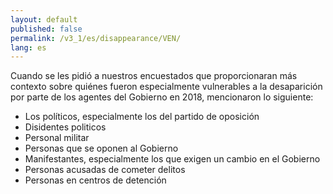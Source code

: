 ```yaml
---
layout: default
published: false
permalink: /v3_1/es/disappearance/VEN/
lang: es
---
```


Cuando se les pidió a nuestros encuestados que proporcionaran más contexto sobre quiénes fueron especialmente vulnerables a la desaparición por parte de los agentes del Gobierno en 2018, mencionaron lo siguiente:
-	Los políticos, especialmente los del partido de oposición
-	Disidentes politicos
-	Personal militar
-	Personas que se oponen al Gobierno
-	Manifestantes, especialmente los que exigen un cambio en el Gobierno
-	Personas acusadas de cometer delitos
-	Personas en centros de detención

